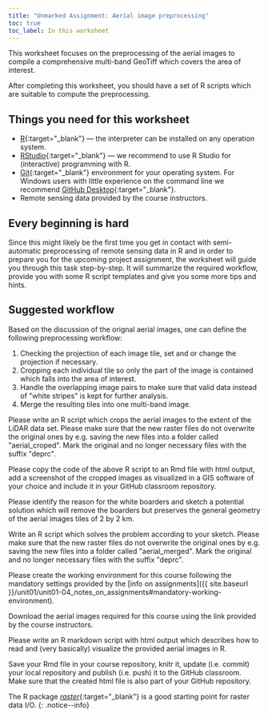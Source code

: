 ```yaml
---
title: "Unmarked Assignment: Aerial image preprocessing"
toc: true
toc_label: In this worksheet
---
```


This worksheet focuses on the preprocessing of the aerial images to compile a comprehensive multi-band GeoTiff which covers the area of interest.

After completing this worksheet, you should have a set of R scripts which are suitable to compute the preprocessing.

## Things you need for this worksheet
  * [R](https://cran.r-project.org/){:target="_blank"} — the interpreter can be installed on any operation system.
  * [RStudio](https://www.rstudio.com/){:target="_blank"} — we recommend to use R Studio for (interactive) programming with R.
  * [Git](https://git-scm.com/downloads){:target="_blank"} environment for your operating system. For Windows users with little experience on the command line we recommend [GitHub Desktop](https://desktop.github.com/){:target="_blank"}.
  * Remote sensing data provided by the course instructors.

## Every beginning is hard
Since this might likely be the first time you get in contact with semi-automatic preprocessing of remote sensing data in R and in order to prepare you for the upcoming project assignment, the worksheet will guide you through this task step-by-step. It will summarize the required workflow, provide you with some R script templates and give you some more tips and hints.

## Suggested workflow
Based on the discussion of the orignal aerial images, one can define the following preprocessing workflow:
1. Checking the projection of each image tile, set and or change the projection if necessary.
1. Cropping each individual tile so only the part of the image is contained which falls into the area of interest.
1. Handle the overlapping image pairs to make sure that valid data instead of "white stripes" is kept for further analysis.
1. Merge the resulting tiles into one multi-band image.



Please write an R script which crops the aerial images to the extent of the LiDAR data set. Please make sure that the new raster files do not overwrite the original ones by e.g. saving the new files into a folder called "aerial_croped". Mark the original and no longer necessary files with the suffix "deprc".

Please copy the code of the above R script to an Rmd file with html output, add a screenshot of the cropped images as visualized in a GIS software of your choice and include it in your GitHub classroom repository.

Please identify the reason for the white boarders and sketch a potential solution which will remove the boarders but preserves the general geometry of the aerial images tiles of 2 by 2 km.

Write an R script which solves the problem according to your sketch. Please make sure that the new raster files do not overwrite the original ones by e.g. saving the new files into a folder called "aerial_merged". Mark the original and no longer necessary files with the suffix "deprc".
















Please create the working environment for this course following the mandatory settings provided by the [info on assignments]({{ site.baseurl }}/unit01/unit01-04_notes_on_assignments#mandatory-working-environment).





Download the aerial images required for this course using the link provided by the course instructors. 

Please write an R markdown script with html output which describes how to read and (very basically) visualize the provided aerial images in R.

Save your Rmd file in your course repository, knitr it, update (i.e. commit) your local repository and publish (i.e. push) it to the GitHub classroom. Make sure that the created html file is also part of your GitHub repository.

The R package [*raster*](https://cran.r-project.org/web/packages/raster/index.html){:target="_blank"} is a good starting point for raster data I/O.
{: .notice--info}

